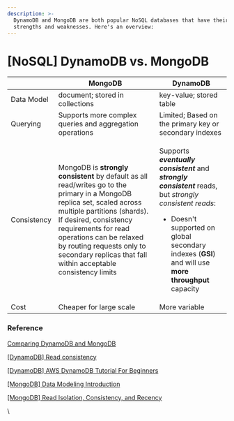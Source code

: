 ```yaml
---
description: >-
  DynamoDB and MongoDB are both popular NoSQL databases that have their own
  strengths and weaknesses. Here's an overview:
---
```


# \[NoSQL] DynamoDB vs. MongoDB

|             | MongoDB                                                                                                                                                                                                                                                                                                                         | DynamoDB                                                                                                                                                                                                                                                                                                      |
| ----------- | ------------------------------------------------------------------------------------------------------------------------------------------------------------------------------------------------------------------------------------------------------------------------------------------------------------------------------- | ------------------------------------------------------------------------------------------------------------------------------------------------------------------------------------------------------------------------------------------------------------------------------------------------------------- |
| Data Model  | document; stored in collections                                                                                                                                                                                                                                                                                                 |  key-value; stored table                                                                                                                                                                                                                                                                                      |
| Querying    | Supports more complex queries and aggregation operations                                                                                                                                                                                                                                                                        | Limited; Based on the primary key or secondary indexes                                                                                                                                                                                                                                                        |
| Consistency | MongoDB is **strongly consistent** by default as all read/writes go to the primary in a MongoDB replica set, scaled across multiple partitions (shards). If desired, consistency requirements for read operations can be relaxed by routing  requests only to secondary replicas that fall within acceptable consistency limits | <p>Supports <em><strong>eventually consistent</strong></em> and <em><strong>strongly consistent</strong></em> reads, but <em>strongly consistent reads</em>:</p><ul><li>Doesn't supported on global secondary indexes (<strong>GSI</strong>) and will use <strong>more throughput</strong> capacity</li></ul> |
| Cost        | Cheaper for large scale                                                                                                                                                                                                                                                                                                         | More variable                                                                                                                                                                                                                                                                                                 |

###

### Reference

[Comparing DynamoDB and MongoDB](https://www.mongodb.com/compare/mongodb-dynamodb)

[\[DynamoDB\] Read consistency](https://docs.aws.amazon.com/amazondynamodb/latest/developerguide/HowItWorks.ReadConsistency.html)

[\[DynamoDB\] AWS DynamoDB Tutorial For Beginners](https://www.youtube.com/watch?v=2k2GINpO308)

[\[MongoDB\] Data Modeling Introduction](https://www.mongodb.com/docs/v5.3/core/data-modeling-introduction/)

[\[MongoDB\] Read Isolation, Consistency, and Recency](https://www.mongodb.com/docs/v5.3/core/read-isolation-consistency-recency/)

\


